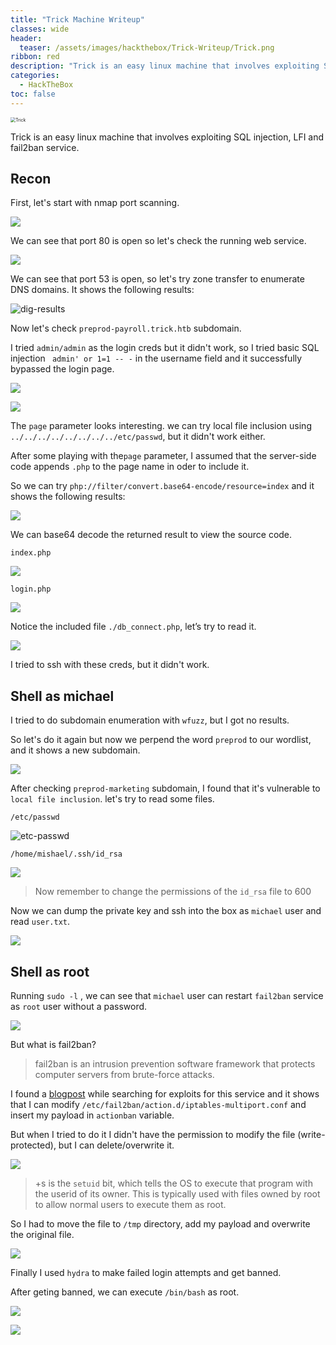 ```yaml
---
title: "Trick Machine Writeup"
classes: wide
header:
  teaser: /assets/images/hackthebox/Trick-Writeup/Trick.png
ribbon: red
description: "Trick is an easy linux machine that involves exploiting SQL injection, LFI and fail2ban service."
categories:
  - HackTheBox
toc: false
---
```


<img src="/assets/images/hackthebox/Trick-Writeup/Trick.png" alt="Trick" style="zoom:50%;" />

Trick is an easy linux machine that involves exploiting SQL injection, LFI and fail2ban service.

## Recon

First, let's start with nmap port scanning.

![](/assets/images/hackthebox/Trick-Writeup/nmap-results.png)

We can see that port 80 is open so let's check the running web service.

![](/assets/images/hackthebox/Trick-Writeup/trick-first-domain.png)

We can see that port 53 is open, so let's try zone transfer to enumerate DNS domains. It shows the following results:

![dig-results](/assets/images/hackthebox/Trick-Writeup/dig-results.png)

Now let's check `preprod-payroll.trick.htb` subdomain.

I tried `admin/admin` as the login creds but it didn't work, so I tried basic SQL injection ` admin' or 1=1 -- -` in the username field and it successfully bypassed the login page.

![](/assets/images/hackthebox/Trick-Writeup/bypass-login.png)

![](/assets/images/hackthebox/Trick-Writeup/page-parameter.png)

The `page` parameter looks interesting. we can try local file inclusion using `../../../../../../../../etc/passwd`, but it didn't work either.

After some playing with the`page` parameter, I assumed that the server-side code appends `.php` to the page name in oder to include it.

So we can try `php://filter/convert.base64-encode/resource=index` and it shows the following results:

![](/assets/images/hackthebox/Trick-Writeup/LFI.png)

We can base64 decode the returned result to view the source code.

`index.php`

![](/assets/images/hackthebox/Trick-Writeup/index.png)

`login.php`

![](/assets/images/hackthebox/Trick-Writeup/login.png)

Notice the included file `./db_connect.php`, let’s try to read it.

![](/assets/images/hackthebox/Trick-Writeup/db_connect.png)

I tried to ssh with these creds, but it didn't work.

## Shell as michael

I tried to do subdomain enumeration with `wfuzz`, but I got no results.

So let's do it again but now we perpend the word `preprod` to our wordlist, and it shows a new subdomain.

![](/assets/images/hackthebox/Trick-Writeup/third-domain.png)

After checking `preprod-marketing` subdomain, I found that it's vulnerable to `local file inclusion`.  let's try to read some files.

`/etc/passwd`

![etc-passwd](/assets/images/hackthebox/Trick-Writeup/etc-passwd.png)

`/home/mishael/.ssh/id_rsa`

![](/assets/images/hackthebox/Trick-Writeup/id_rsa-michael.png)

> Now remember to change the permissions of the `id_rsa` file to 600

Now we can dump the private key and ssh into the box as `michael` user and read `user.txt`.

![](/assets/images/hackthebox/Trick-Writeup/user.txt.png)

## Shell as root

Running `sudo -l` , we can see that `michael` user can restart `fail2ban` service as `root` user without a password.

![](/assets/images/hackthebox/Trick-Writeup/sudo.png)

But what is fail2ban? 

> fail2ban is an intrusion prevention software framework that protects computer servers from brute-force attacks.

I found a [blogpost](https://youssef-ichioui.medium.com/abusing-fail2ban-misconfiguration-to-escalate-privileges-on-linux-826ad0cdafb7) while searching for exploits for this service and it shows that I can modify `/etc/fail2ban/action.d/iptables-multiport.conf` and insert my payload in `actionban` variable.

But when I tried to do it I didn't have the permission to modify the file (write-protected), but I can delete/overwrite it.

![](/assets/images/hackthebox/Trick-Writeup/actionban.png)

> +s is the `setuid` bit, which tells the OS to execute that program  with the userid of its owner.  This is typically used with files owned  by root to allow normal users to execute them as root.

So I had to move the file to `/tmp` directory, add my payload and overwrite the original file. 

![](/assets/images/hackthebox/Trick-Writeup/bash.png)

Finally I used `hydra` to make failed login attempts and get banned.

After geting banned, we can execute `/bin/bash` as root.  

![](/assets/images/hackthebox/Trick-Writeup/hydra.png)

![](/assets/images/hackthebox/Trick-Writeup/root.txt.png)